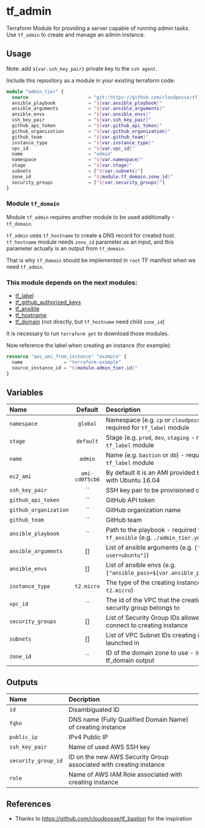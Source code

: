 # tf_admin

Terraform Module for providing a server capable of running admin tasks. Use `tf_admin` to create and manage an admin instance.

## Usage

Note: add `${var.ssh_key_pair}` private key to the `ssh agent`.

Include this repository as a module in your existing terraform code:

```terraform
module "admin_tier" {
  source                      = "git::https://github.com/cloudposse/tf_admin.git?ref=master"
  ansible_playbook            = "${var.ansible_playbook}"
  ansible_arguments           = "${var.ansible_arguments}"
  ansible_envs                = "${var.ansible_envs}"
  ssh_key_pair                = "${var.ssh_key_pair}"
  github_api_token            = "${var.github_api_token}"
  github_organization         = "${var.github_organization}"
  github_team                 = "${var.github_team}"
  instance_type               = "${var.instance_type}"
  vpc_id                      = "${var.vpc_id}"
  name                        = "admin"
  namespace                   = "${var.namespace}"
  stage                       = "${var.stage}"
  subnets                     = ["${var.subnets}"]
  zone_id                     = "${module.tf_domain.zone_id}"
  security_groups             = ["${var.security_groups}"]
}

```

### Module `tf_domain`

Module `tf_admin` requires another module to be used additionally - `tf_domain`.

`tf_admin` uses `tf_hostname` to create a DNS record for created host. `tf_hostname` module needs `zone_id` parameter as an input, and this parameter actually is an output from `tf_domain`.

That is why `tf_domain` should be implemented in `root` TF manifest when we need `tf_admin`.


### This module depends on the next modules:

* [tf_label](https://github.com/cloudposse/tf_label)
* [tf_github_authorized_keys](https://github.com/cloudposse/tf_github_authorized_keys)
* [tf_ansible](https://github.com/cloudposse/tf_ansible)
* [tf_hostname](https://github.com/cloudposse/tf_hostname)
* [tf_domain](https://github.com/cloudposse/tf_domain) (not directly, but `tf_hostname` need child `zone_id`)

It is necessary to run `terraform get` to download those modules.

Now reference the label when creating an instance (for example):
```terraform
resource "aws_ami_from_instance" "example" {
  name               = "terraform-example"
  source_instance_id = "${module.admin_tier.id}"
}
```

## Variables

|  Name                        |  Default       |  Description                                                              | Required|
|:-----------------------------|:--------------:|:--------------------------------------------------------------------------|:-------:|
| `namespace`                  | `global`       | Namespace (e.g. `cp` or `cloudposse`) - required for `tf_label` module    | Yes     |
| `stage`                      | `default`      | Stage (e.g. `prod`, `dev`, `staging` - required for `tf_label` module     | Yes     |
| `name`                       | `admin`        | Name  (e.g. `bastion` or `db`) - required for `tf_label` module           | Yes     |
| `ec2_ami`                    | `ami-cd0f5cb6` | By default it is an AMI provided by Amazon with Ubuntu 16.04              | No      |
| `ssh_key_pair`               | ``             | SSH key pair to be provisioned on instance                                | Yes     |
| `github_api_token`           | ``             | GitHub API token                                                          | Yes     |
| `github_organization`        | ``             | GitHub organization name                                                  | Yes     |
| `github_team`                | ``             | GitHub team                                                               | Yes     |
| `ansible_playbook`           | ``             | Path to the playbook - required for `tf_ansible` (e.g. `./admin_tier.yml`)| Yes     |
| `ansible_arguments`          | []             | List of ansible arguments (e.g. `["--user=ubuntu"]`)                      | No      |
| `ansible_envs`               | []             | List of ansible envs (e.g. `["ansible_pass=${var.ansible_password}"]`)    | Yes     |
| `instance_type`              | `t2.micro`     | The type of the creating instance (e.g. `t2.micro`)                       | No      |
| `vpc_id`                     | ``             | The id of the VPC that the creating instance security group belongs to    | Yes     |
| `security_groups`            | []             | List of Security Group IDs allowed to connect to creating instance        | Yes     |
| `subnets`                    | []             | List of VPC Subnet IDs creating instance launched in                      | Yes     |
| `zone_id`                    | ``             | ID of the domain zone to use - is a result of tf_domain output            | Yes     |

## Outputs

| Name                | Decription                                                        |
|:--------------------|:------------------------------------------------------------------|
| `id`                | Disambiguated ID                                                  |
| `fqhn`              | DNS name (Fully Qualified Domain Name) of creating instance       |
| `public_ip`         | IPv4 Public IP                                                    |
| `ssh_key_pair`      | Name of used AWS SSH key                                          |
| `security_group_id` | ID on the new AWS Security Group associated with creating instance|
| `role`              | Name of AWS IAM Role associated with creating instance            |


## References
* Thanks to https://github.com/cloudposse/tf_bastion for the inspiration
